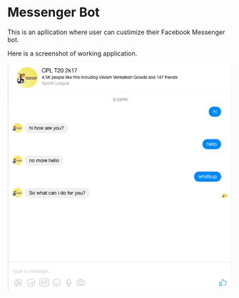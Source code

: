 <h1>Messenger Bot</h1>

<p>This is an apllication where user can custimize their Facebook Messenger bot.</p>

Here is a screenshot of working application.

<img src="app/assets/images/screenshot.png" alt="screenshot">
